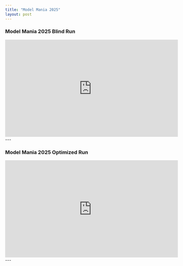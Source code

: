 ```yaml
---
title: "Model Mania 2025"
layout: post
---
```


### Model Mania 2025 Blind Run
<iframe width="560" height="315" src="https://youtube.com/embed/zSLrU52vRXU" title="YouTube video player" frameborder="0" allow="accelerometer; autoplay; clipboard-write; encrypted-media; gyroscope; picture-in-picture; web-share" referrerpolicy="strict-origin-when-cross-origin" allowfullscreen></iframe>
---

### Model Mania 2025 Optimized Run
<iframe width="560" height="315" src="https://youtube.com/embed/B7XEjjIfDnw" title="YouTube video player" frameborder="0" allow="accelerometer; autoplay; clipboard-write; encrypted-media; gyroscope; picture-in-picture; web-share" referrerpolicy="strict-origin-when-cross-origin" allowfullscreen></iframe>
---
